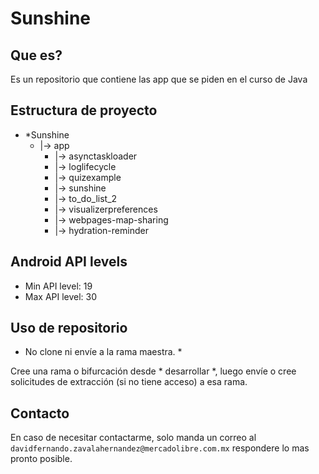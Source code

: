 # Sunshine

## Que es?
Es un repositorio que contiene las app que se piden en el curso de Java 

## Estructura de proyecto



- *Sunshine
  - |-> app  
    - |-> asynctaskloader
    - |-> loglifecycle
    - |-> quizexample
    - |-> sunshine
    - |-> to_do_list_2
    - |-> visualizerpreferences
    - |-> webpages-map-sharing
    - |-> hydration-reminder


## Android API levels

* Min API level: 19
* Max API level: 30


## Uso de repositorio
* No clone ni envíe a la rama maestra. *

Cree una rama o bifurcación desde * desarrollar *, luego envíe o cree solicitudes de extracción (si no tiene acceso) a esa rama.

## Contacto

En caso de necesitar contactarme, solo manda un correo al `davidfernando.zavalahernandez@mercadolibre.com.mx` respondere lo mas pronto posible.
